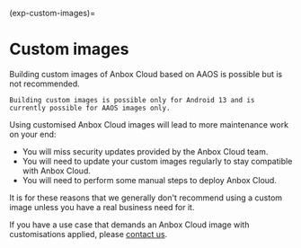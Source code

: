 (exp-custom-images)=
# Custom images

Building custom images of Anbox Cloud based on AAOS is possible but is not recommended.

```{note}
Building custom images is possible only for Android 13 and is currently possible for AAOS images only.
```

Using customised Anbox Cloud images will lead to more maintenance work on your end:

* You will miss security updates provided by the Anbox Cloud team.
* You will need to update your custom images regularly to stay compatible with Anbox Cloud.
* You will need to perform some manual steps to deploy Anbox Cloud.

It is for these reasons that we generally don't recommend using a custom image unless you have a real business need for it.

If you have a use case that demands an Anbox Cloud image with customisations applied, please [contact us](https://anbox-cloud.io/contact-us).

